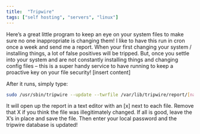 ```yaml
---
title:  "Tripwire"
tags: ["self hosting", "servers", "linux"]
---
```



Here’s a great little program to keep an eye on your system files to make sure no one inappropriate is changing them! I like to have this run in cron once a week and send me a report. When your first changing your system / installing things, a lot of false positives will be tripped. But, once you settle into your system and are not constantly installing things and changing config files – this is a super handy service to have running to keep a proactive key on your file security!
[insert content]

After it runs, simply type:

```bash
sudo /usr/sbin/tripwire --update --twrfile /var/lib/tripwire/report/[name].twr
```

It will open up the report in a text editor with an [x] next to each file. Remove that X if you think the file was illegitimately changed. If all is good, leave the X’s in place and save the file. Then enter your local password and the tripwire database is updated!
